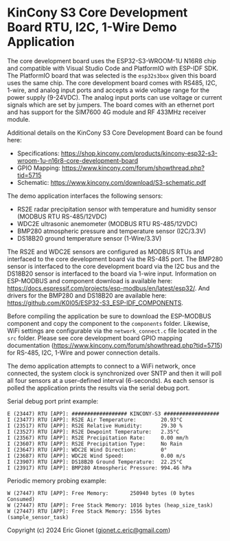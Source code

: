 
# KinCony S3 Core Development Board RTU, I2C, 1-Wire Demo Application
The core development board uses the ESP32-S3-WROOM-1U N16R8 chip and compatible with Visual Studio Code and PlatformIO with ESP-IDF SDK.  The PlatformIO board that was selected is the `esp32s3box` given this board uses the same chip.  The core development board comes with RS485, I2C, 1-wire, and analog input ports and accepts a wide voltage range for the power supply (9-24VDC).  The analog input ports can use voltage or current signals which are set by jumpers. The board comes with an ethernet port and has support for the SIM7600 4G module and RF 433MHz receiver module.

Additional details on the KinCony S3 Core Development Board can be found here:
- Specifications: https://shop.kincony.com/products/kincony-esp32-s3-wroom-1u-n16r8-core-development-board
- GPIO Mapping: https://www.kincony.com/forum/showthread.php?tid=5715
- Schematic: https://www.kincony.com/download/S3-schematic.pdf

The demo application interfaces the following sensors:
- RS2E radar precipitation sensor with temperature and humidity sensor (MODBUS RTU RS-485/12VDC)
- WDC2E ultrasonic anemometer (MODBUS RTU RS-485/12VDC)
- BMP280 atmospheric pressure and temperature sensor (I2C/3.3V)
- DS18B20 ground temperature sensor (1-Wire/3.3V)

The RS2E and WDC2E sensors are configured as MODBUS RTUs and interfaced to the core development board via the RS-485 port.  The BMP280 sensor is interfaced to the core development board via the I2C bus and the DS18B20 sensor is interfaced to the board via 1-wire input.  Information on ESP-MODBUS and component download is available here: https://docs.espressif.com/projects/esp-modbus/en/latest/esp32/.  And drivers for the BMP280 and DS18B20 are available here: https://github.com/K0I05/ESP32-S3_ESP-IDF_COMPONENTS.  

Before compiling the application be sure to download the ESP-MODBUS component and copy the component to the `components` folder.  Likewise, WiFi settings are configurable via the `network_connect.c` file located in the `src` folder.  Please see core development board GPIO mapping documentation (https://www.kincony.com/forum/showthread.php?tid=5715) for RS-485, I2C, 1-Wire and power connection details.

The demo application attempts to connect to a WiFi network, once connected, the system clock is synchronized over SNTP and then it will poll all four sensors at a user-defined interval (6-seconds).  As each sensor is polled the application prints the results via the serial debug port.

Serial debug port print example:
```
E (23447) RTU [APP]: ################## KINCONY-S3 ##################
I (23477) RTU [APP]: RS2E Air Temperature:        20.93°C
I (23517) RTU [APP]: RS2E Relative Humidity:      29.30 %
I (23527) RTU [APP]: RS2E Dewpoint Temperature:   2.35°C
I (23567) RTU [APP]: RS2E Precipitation Rate:     0.00 mm/h
I (23607) RTU [APP]: RS2E Precipitation Type:     No Rain
I (23647) RTU [APP]: WDC2E Wind Direction:        0°
I (23687) RTU [APP]: WDC2E Wind Speed:            0.00 m/s
I (23907) RTU [APP]: DS18B20 Ground Temperature:  22.25°C
I (23917) RTU [APP]: BMP280 Atmospheric Pressure: 994.46 hPa
```

Periodic memory probing example:
```
W (27447) RTU [APP]: Free Memory:       250940 bytes (0 bytes Consumed)
W (27447) RTU [APP]: Free Stack Memory: 1016 bytes (heap_size_task)
W (27447) RTU [APP]: Free Stack Memory: 1556 bytes (sample_sensor_task)
```


Copyright (c) 2024 Eric Gionet (gionet.c.eric@gmail.com)